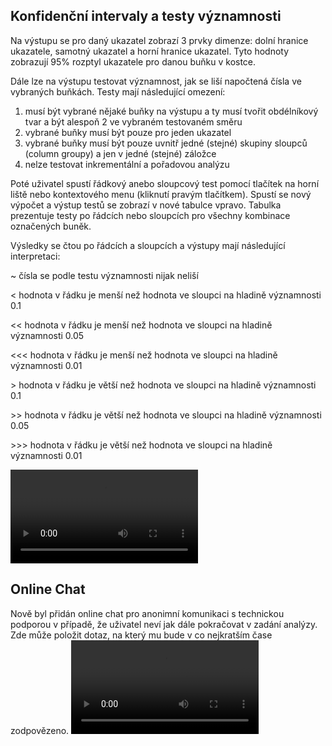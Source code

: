 ﻿---
categories: [kiwi]
layout: kiwi
---
## Konfidenční intervaly a testy významnosti 
Na výstupu se pro daný ukazatel zobrazí 3 prvky dimenze: dolní hranice ukazatele, samotný ukazatel a horní hranice ukazatel. 
Tyto hodnoty zobrazují 95% rozptyl ukazatele pro danou buňku v kostce.

Dále lze na výstupu testovat významnost, jak se liší napočtená čísla ve vybraných buňkách. Testy mají následující omezení:

1. musí být vybrané nějaké buňky na výstupu a ty musí tvořit obdélníkový tvar a být alespoň 2 ve vybraném testovaném směru
2. vybrané buňky musí být pouze pro jeden ukazatel
3. vybrané buňky musí být pouze uvnitř jedné (stejné) skupiny sloupců (column groupy) a jen v jedné (stejné) záložce
4. nelze testovat inkrementální a pořadovou analýzu

Poté uživatel spustí řádkový anebo sloupcový test pomocí tlačítek na horní liště nebo kontextového menu (kliknutí pravým tlačítkem). 
Spustí se nový výpočet a výstup testů se zobrazí v nové tabulce vpravo. 
Tabulka prezentuje testy po řádcích nebo sloupcích pro všechny kombinace označených buněk. 

Výsledky se čtou po řádcích a sloupcích a výstupy mají následující interpretaci:

<p> ~ čísla se podle testu významnosti nijak neliší </p>
<p> < hodnota v řádku je menší než hodnota ve sloupci na hladině významnosti 0.1 </p>
<p> << hodnota v řádku je menší než hodnota ve sloupci na hladině významnosti 0.05 </p>
<p> <<< hodnota v řádku je menší než hodnota ve sloupci na hladině významnosti 0.01 </p>
<p> > hodnota v řádku je větší než hodnota ve sloupci na hladině významnosti 0.1 </p>
<p> >> hodnota v řádku je větší než hodnota ve sloupci na hladině významnosti 0.05 </p>
<p> >>> hodnota v řádku je větší než hodnota ve sloupci na hladině významnosti 0.01 </p>
<p> <video src="{{site.url}}/data/konfidence.mp4" type="video/mp4" controls></video> </p>

## Online Chat
Nově byl přidán online chat pro anonimní komunikaci s technickou podporou v případě, že uživatel neví jak dále pokračovat v zadání analýzy.
Zde může položit dotaz, na který mu bude v co nejkratším čase zodpovězeno.
<video src="{{site.url}}/data/chat_kiwi.mp4" type="video/mp4" controls></video>
